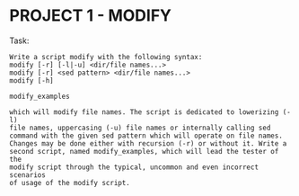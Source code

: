 # PROJECT 1 - MODIFY 

Task:

    Write a script modify with the following syntax:
    modify [-r] [-l|-u] <dir/file names...>
    modify [-r] <sed pattern> <dir/file names...>
    modify [-h]

    modify_examples

    which will modify file names. The script is dedicated to lowerizing (-l)
    file names, uppercasing (-u) file names or internally calling sed
    command with the given sed pattern which will operate on file names.
    Changes may be done either with recursion (-r) or without it. Write a
    second script, named modify_examples, which will lead the tester of the
    modify script through the typical, uncommon and even incorrect scenarios
    of usage of the modify script.
